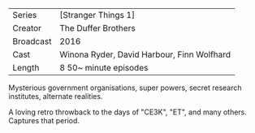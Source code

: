 | | |
|-|-|
Series|[Stranger Things 1]
Creator|The Duffer Brothers
Broadcast|2016
Cast|Winona Ryder, David Harbour, Finn Wolfhard
Length|8 50~ minute episodes

Mysterious government organisations, super powers,
secret research institutes, alternate realities.

A loving retro throwback to the days of "CE3K", "ET",
and many others. Captures that period.
